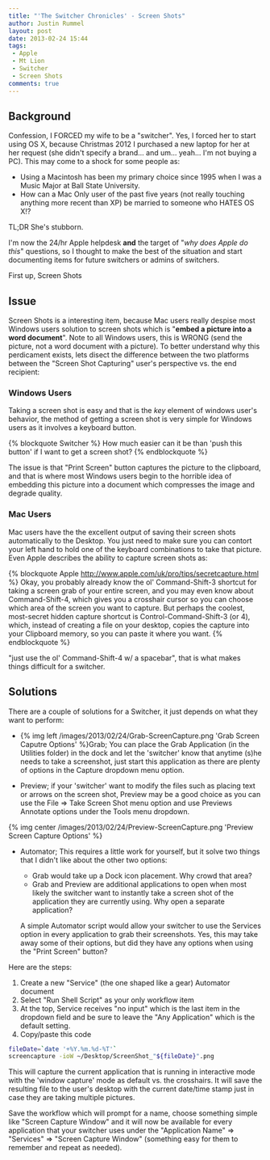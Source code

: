 ```yaml
---
title: "'The Switcher Chronicles' - Screen Shots"
author: Justin Rummel
layout: post
date: 2013-02-24 15:44
tags: 
 - Apple
 - Mt Lion
 - Switcher
 - Screen Shots
comments: true
---
```

Background
----------
Confession, I FORCED my wife to be a "switcher".  Yes, I forced her to start using OS X, because Christmas 2012 I purchased a new laptop for her at her request (she didn't specify a brand... and um... yeah... I'm not buying a PC).  This may come to a shock for some people as:

*	Using a Macintosh has been my primary choice since 1995 when I was a Music Major at Ball State University.
*	How can a Mac Only user of the past five years (not really touching anything more recent than XP) be married to someone who HATES OS X!?

TL;DR She's stubborn.

I'm now the 24/hr Apple helpdesk **and** the target of "*why does Apple do this*" questions, so I thought to make the best of the situation and start documenting items for future switchers or admins of switchers.

First up, Screen Shots

Issue
-----
Screen Shots is a interesting item, because Mac users really despise most Windows users solution to screen shots which is "**embed a picture into a word document**".  Note to all Windows users, this is WRONG (send the picture, not a word document with a picture).  To better understand why this perdicament exists, lets disect the difference between the two platforms between the "Screen Shot Capturing" user's perspective vs. the end recipient:

### Windows Users ###
Taking a screen shot is easy and that is the *key* element of windows user's behavior, the method of getting a screen shot is very simple for Windows users as it involves a keyboard button.

{% blockquote Switcher %}
How much easier can it be than 'push this button' if I want to get a screen shot?
{% endblockquote %}

The issue is that "Print Screen" button captures the picture to the clipboard, and that is where most Windows users begin to the horrible idea of embedding this picture into a document which compresses the image and degrade quality. 

### Mac Users ###
Mac users have the the excellent output of saving their screen shots automatically to the Desktop.  You just need to make sure you can contort your left hand to hold one of the keyboard combinations to take that picture.  Even Apple describes the ability to capture screen shots as:

{% blockquote Apple http://www.apple.com/uk/pro/tips/secretcapture.html %}
Okay, you probably already know the ol' Command-Shift-3 shortcut for taking a screen grab of your entire screen, and you may even know about Command-Shift-4, which gives you a crosshair cursor so you can choose which area of the screen you want to capture. But perhaps the coolest, most-secret hidden capture shortcut is Control-Command-Shift-3 (or 4), which, instead of creating a file on your desktop, copies the capture into your Clipboard memory, so you can paste it where you want.
{% endblockquote %}

"just use the ol' Command-Shift-4 w/ a spacebar", that is what makes things difficult for a switcher.

Solutions
---------
There are a couple of solutions for a Switcher, it just depends on what they want to perform:

*	{% img left /images/2013/02/24/Grab-ScreenCapture.png 'Grab Screen Caputre Options' %}Grab; You can place the Grab Application (in the Utilities folder) in the dock and let the 'switcher' know that anytime (s)he needs to take a screenshot, just start this application as there are plenty of options in the Capture dropdown menu option.

*	Preview; if your 'switcher' want to modify the files such as placing text or arrows on the screen shot, Preview may be a good choice as you can use the File => Take Screen Shot menu option and use Previews Annotate options under the Tools menu dropdown.

{% img center /images/2013/02/24/Preview-ScreenCapture.png 'Preview Screen Capture Options' %}

*	Automator; This requires a little work for yourself, but it solve two things that I didn't like about the other two options:
	
	*	Grab would take up a Dock icon placement.  Why crowd that area?
	*	Grab and Preview are additional applications to open when most likely the switcher want to instantly take a screen shot of the application they are currently using.  Why open a separate application?

	A simple Automator script would allow your switcher to use the Services option in every application to grab their screenshots.  Yes, this may take away some of their options, but did they have any options when using the "Print Screen" button?

Here are the steps:

1.	Create a new "Service" (the one shaped like a gear) Automator document
2.	Select "Run Shell Script" as your only workflow item
3.	At the top, Service receives "no input" which is the last item in the dropdown field and be sure to leave the "Any Application" which is the default setting.
4.	Copy/paste this code

``` bash
fileDate=`date '+%Y.%m.%d-%T'`
screencapture -ioW ~/Desktop/ScreenShot_"${fileDate}".png
```

This will capture the current application that is running in interactive mode with the 'window capture' mode as default vs. the crosshairs.  It will save the resulting file to the user's desktop with the current date/time stamp just in case they are taking multiple pictures.

Save the workflow which will prompt for a name, choose something simple like "Screen Capture Window" and it will now be available for every application that your switcher uses under the "Application Name" => "Services" => "Screen Capture Window" (something easy for them to remember and repeat as needed).
